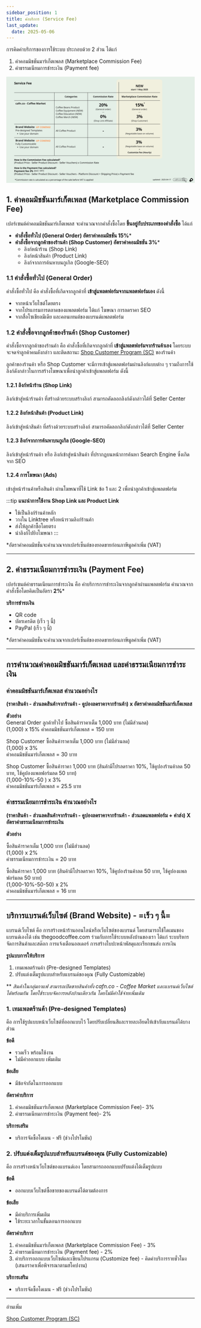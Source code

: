 ```yaml
---
sidebar_position: 1
title: ค่าบริการ (Service Fee)
last_update:
  date: 2025-05-06
---
```



การคิดค่าบริการของการใช้ระบบ ประกอบด้วย 2 ส่วน ได้แก่
1. ค่าคอมมิชชันมาร์เก็ตเพลส (Marketplace Commission Fee)
2. ค่าธรรมเนียมการชำระเงิน (Payment fee)

![service fee](./img/service-fee-2025-04-17-2.png)


## 1. ค่าคอมมิชชันมาร์เก็ตเพลส (Marketplace Commission Fee)
เปอร์เซนต์ค่าคอมมิชชันมาร์เก็ตเพลส จะคำนวณจากคำสั่งซื้อโดย **ขึ้นอยู่กับประเภทของคำสั่งซื้อ** ได้แก่
- **คำสั่งซื้อทั่วไป (General Order) อัตราค่าคอมมิชชัน 15%***
- **คำสั่งซื้อจากลูกค้าของร้านค้า (Shop Customer) อัตราค่าคอมมิชชัน 3%***
	- ลิงก์หน้าร้าน (Shop Link)
	- ลิงก์หน้าสินค้า (Product Link)
	- ลิงก์จากการค้นหาบนกูเกิล (Google-SEO)

### 1.1 คำสั่งซื้อทั่วไป (General Order)  
คำสั่งซื้อทั่วไป คือ คำสั่งซื้อที่เกิดจากลูกค้าที่ **เข้าสู่แพลตฟอร์มจากแพลตฟอร์มเอง** ดังนี้ 
- จากหน้าเว็บไซต์โดยตรง
- จากโปรแกรมการตลาดของแพลตฟอร์ม ได้แก่ โฆษณา การลดราคา SEO
- จากสื่อโซเชียลมีเดีย และคอนเทนต์ของแบรนด์แพลตฟอร์ม 

### 1.2 คำสั่งซื้อจากลูกค้าของร้านค้า (Shop Customer)
คำสั่งซื้อจากลูกค้าของร้านค้า คือ คำสั่งซื้อที่เกิดจากลูกค้าที่ **เข้าสู่แพลตฟอร์มจากร้านค้าเอง** โดยระบบจะจดจำลูกค้าคนดังกล่าว และติดสถานะ [Shop Customer Program (SC)](docs/marketing/sc-shop-customer-program/index.md) ของร้านค้า

ลูกค้าของร้านค้า หรือ Shop Customer จะมีการเข้าสู่แพลตฟอร์มผ่านลิงก์แบบต่าง ๆ รวมถึงการใช้ลิงก์ดังกล่าวในการสร้างโฆษณาเพื่อนำลูกค้าเข้าสู่แพลตฟอร์ม ดังนี้ 

#### 1.2.1 ลิงก์หน้าร้าน (Shop Link)
ลิงก์เข้าสู่หน้าร้านค้า ที่สร้างด้วยระบบสร้างลิงก์ สามารถคัดลอกลิงก์ดังกล่าวได้ที่ Seller Center

#### 1.2.2 ลิงก์หน้าสินค้า (Product Link)
ลิงก์เข้าสู่หน้าสินค้า ที่สร้างด้วยระบบสร้างลิงก์ สามารถคัดลอกลิงก์ดังกล่าวได้ที่ Seller Center

#### 1.2.3 ลิงก์จากการค้นหาบนกูเกิล (Google-SEO) 
ลิงก์เข้าสู่หน้าร้านค้า หรือ ลิงก์เข้าสู่หน้าสินค้า ที่ปรากฏบนหน้าการค้นหา Search Engine ซึ่งเกิดจาก SEO

#### 1.2.4 การโฆษณา (Ads)
เข้าสู่หน้าร้านค้าหรือสินค้า ผ่านโฆษณาที่ใช้ Link ข้อ 1 และ 2 เพื่อนำลูกค้าเข้าสู่แพลตฟอร์ม 

:::tip
**แนะนำการใช้งาน Shop Link และ Product Link**
- ใช้เป็นลิงก์ร้านค้าหลัก 
- วางใน Linktree หรือหน้ารวมลิงก์ร้านค้า
- ส่งให้ลูกค้าซื้อโดยตรง
- นำลิงก์ไปยิงโฆษณา
:::

 *อัตราค่าคอมมิชชั่นจะคำนวณจากเปอร์เซ็นต์ของยอดขายก่อนภาษีมูลค่าเพิ่ม (VAT)

---

## 2. ค่าธรรมเนียมการชำระเงิน (Payment Fee)
เปอร์เซนต์ค่าธรรมเนียมการชำระเงิน คือ ค่าบริการการชำระเงินจากลูกค้าผ่านแพลตฟอร์ม คำนวณจากคำสั่งซื้อโดยคิดเป็นอัตรา **2%*** 

**บริการชำระเงิน**
- QR code
- บัตรเครดิต (เร็ว ๆ นี้)
- PayPal (เร็ว ๆ นี้)

*อัตราค่าคอมมิชชั่นจะคำนวณจากเปอร์เซ็นต์ของยอดขายก่อนภาษีมูลค่าเพิ่ม (VAT)

---

## การคำนวณค่าคอมมิชชันมาร์เก็ตเพลส และค่าธรรมเนียมการชำระเงิน

### ค่าคอมมิชชันมาร์เก็ตเพลส คำนวณอย่างไร
**(ราคาสินค้า - ส่วนลดสินค้าจากร้านค้า - คูปองลดราคาจากร้านค้า) x อัตราค่าคอมมิชชันมาร์เก็ตเพลส**

**ตัวอย่าง**<br />
General Order ลูกค้าทั่วไป ซื้อสินค้าราคาเต็ม 1,000 บาท (ไม่มีส่วนลด)<br />
(1,000) x 15%
ค่าคอมมิชชันมาร์เก็ตเพลส = 150 บาท

Shop Customer ซื้อสินค้าราคาเต็ม 1,000 บาท (ไม่มีส่วนลด)<br />
(1,000) x 3%<br />
ค่าคอมมิชชันมาร์เก็ตเพลส = 30 บาท

Shop Customer ซื้อสินค้าราคา 1,000 บาท (สินค้ามีโปรลดราคา 10%, ใช้คูปองร้านค้าลด 50 บาท, ใช้คูปองแพลฟอร์มลด 50 บาท)<br />
(1,000-10%-50 ) x 3%<br />
ค่าคอมมิชชันมาร์เก็ตเพลส = 25.5 บาท

### ค่าธรรมเนียมการชำระเงิน คำนวณอย่างไร
**(ราคาสินค้า - ส่วนลดสินค้าจากร้านค้า - คูปองลดราคาจากร้านค้า - ส่วนลดแพลตฟอร์ม + ค่าส่ง) X อัตราค่าธรรมเนียมการชำระเงิน**

**ตัวอย่าง**

ซื้อสินค้าราคาเต็ม 1,000 บาท (ไม่มีส่วนลด)<br />
(1,000) x 2%<br />
ค่าธรรมเนียมการชำระเงิน = 20 บาท<br />

ซื้อสินค้าราคา 1,000 บาท (สินค้ามีโปรลดราคา 10%, ใช้คูปองร้านค้าลด 50 บาท, ใช้คูปองแพลฟอร์มลด 50 บาท)<br />
(1,000-10%-50-50) x 2%<br />
ค่าคอมมิชชันมาร์เก็ตเพลส = 16 บาท<br />

----

## บริการแบรนด์เว็บไซต์ (Brand Website) - =เร็ว ๆ นี้=
แบรนด์เว็บไซต์ คือ การสร้างหน้าร้านออนไลน์หรือเว็บไซต์ของแบรนด์ โดยสามารถใช้โดเมนของแบรนด์เองได้ เช่น thegoodcoffee.com ร่วมกับการใช้ระบบหลังบ้านของเรา ได้แก่ ระบบริหารจัดการสินค้าและสต๊อก การแจ้งเตือนออเดอร์ การสร้างใบปะหน้าพัสดุและเรียกขนส่ง การเงิน   

**รูปแบบการให้บริการ**
1. เทมเพลตร้านค้า (Pre-designed Templates)
2. ปรับแต่งเต็มรูปแบบสำหรับแบรนด์ของคุณ (Fully Customizable)

** *สินค้าในกลุ่มกาแฟ สามารถเปิดขายสินค้าทั้ง cafn.co - Coffee Market และแบรนด์เว็บไซต์ ได้พร้อมกัน โดยใช้ระบบจัดการหลังบ้านเดียวกัน โดยไม่มีค่าใช้จ่ายเพิ่มเติม* 

### 1. เทมเพลตร้านค้า (Pre-designed Templates)
คือ การใช้รูปแบบหน้าเว็บไซต์ที่ออกแบบไว้ โดยปรับเปลี่ยนสีและรายละเอียดให้เข้ากับแบรนด์ได้บางส่วน

**ข้อดี**
- รวดเร็ว พร้อมใช้งาน
- ไม่มีค่าออกแบบ เพิ่มเติม

**ข้อเสีย**
- มีข้อจำกัดในการออกแบบ 

**อัตราค่าบริการ**
1. ค่าคอมมิชชันมาร์เก็ตเพลส (Marketplace Commission Fee)- 3%
2. ค่าธรรมเนียมการชำระเงิน (Payment fee)- 2%

**บริการเสริม** 
- บริการจัดซื้อโดเมน - ฟรี (ช่วงโปรโมชัน)

### 2. ปรับแต่งเต็มรูปแบบสำหรับแบรนด์ของคุณ (Fully Customizable)
คือ การสร้างหน้าเว็บไซต์ของแบรนด์เอง โดยสามารถออกแบบปรับแต่งได้เต็มรูปแบบ 

**ข้อดี**
- ออกแบบเว็บไซต์ซื้อขายของแบรนด์ได้ตามต้องการ

**ข้อเสีย**
- มีค่าบริการเพิ่มเติม
- ใช้ระยะเวลาในขั้นตอนการออกแบบ

**อัตราค่าบริการ**
1. ค่าคอมมิชชันมาร์เก็ตเพลส (Marketplace Commission Fee) - 3%
2. ค่าธรรมเนียมการชำระเงิน (Payment fee) - 2%
3. ค่าบริการออกแบบเว็บไซต์และเขียนโปรแกรม (Customize fee) - คิดค่าบริการรายชั่วโมง (เสนอราคาเพื่อพิจารณาตามสโคปงาน)

**บริการเสริม** 
- บริการจัดซื้อโดเมน - ฟรี (ช่วงโปรโมชัน)

---
อ่านเพิ่ม

[Shop Customer Program (SC)](docs/marketing/sc-shop-customer-program/index.md) 